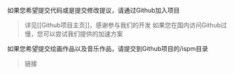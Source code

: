 如果您希望提交代码或是提交修改提议，请通过Github加入项目
> 详见[[Github项目主页]]，感谢参与我们的开发
如果您在国内访问Github过慢，您可以尝试我们提供的加速方案

如果您希望提交绘画作品以及音乐作品，请提交到Github项目的/ispm目录
> 链接